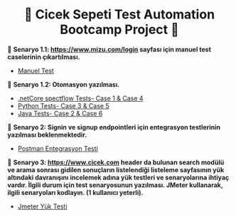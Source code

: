 <div align ="center">   
    
# :hibiscus: Cicek Sepeti Test Automation Bootcamp Project :hibiscus: 

</div>

:pushpin: **Senaryo 1.1: https://www.mizu.com/login sayfası için manuel test caselerinin çıkartılması.**
&nbsp;

- [Manuel Test](https://github.com/IremUludirik/CicekSepeti_Test_Automation_Bootcamp_Project/tree/master/Scenario_1/Manual%20test%20cases)
&nbsp;
&nbsp; 

:pushpin: **Senaryo 1.2: Otomasyon yazılması.**
&nbsp;

- [.netCore spectflow Tests- Case 1 & Case 4](https://github.com/IremUludirik/CicekSepeti_Test_Automation_Bootcamp_Project/tree/master/Scenario_1/Automation/dotNetCore_Specflow_Tests_case1_case4)
- [Python Tests- Case 3 & Case 5](https://github.com/IremUludirik/CicekSepeti_Test_Automation_Bootcamp_Project/tree/master/Scenario_1/Automation/Python_Tests_case3_case5)
- [Java Tests- Case 2 & Case 6](https://github.com/IremUludirik/CicekSepeti_Test_Automation_Bootcamp_Project/tree/master/Scenario_1/Automation/Java_Tests_case2_case6)



:pushpin: **Senaryo 2: Signin ve signup endpointleri için entegrasyon testlerinin yazılması beklenmektedir.**
&nbsp;

- [Postman Entegrasyon Testi](https://github.com/IremUludirik/CicekSepeti_Test_Automation_Bootcamp_Project/tree/master/Scenario_2)

:pushpin: **Senaryo 3: https://www.cicek.com header da bulunan search modülü ve arama sonrası gidilen sonuçların listelendiği listeleme sayfasının yük altındaki davranışını incelemek adına yük testleri ve senaryolarına ihtiyaç vardır. İlgili durum için test senaryosunun yazılması. JMeter kullanarak, ilgili senaryoları kodlayın. (1 kullanıcı yeterli).**
&nbsp;

- [Jmeter Yük Testi](https://github.com/IremUludirik/CicekSepeti_Test_Automation_Bootcamp_Project/tree/master/Scenario_3)

    

